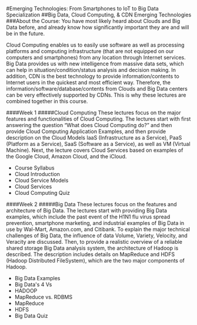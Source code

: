#Emerging Technologies: From Smartphones to IoT to Big Data Specialization
##Big Data, Cloud Computing, & CDN Emerging Technologies
###About the Course:
You have most likely heard about Clouds and Big Data before, and already know how significantly important they are and will be in the future.

Cloud Computing enables us to easily use software as well as processing platforms and computing infrastructure (that are not equipped on our computers and smartphones) from any location through Internet services. Big Data provides us with new intelligence from massive data sets, which can help in situation/condition/status analysis and decision making. In addition, CDN is the best technology to provide information/contents to Internet users in the quickest and most efficient way. Therefore, the information/software/database/contents from Clouds and Big Data centers can be very effectively supported by CDNs. This is why these lectures are combined together in this course.

####Week 1 
#####Cloud Computing
These lectures focus on the major features and functionalities of Cloud Computing. The lectures start with first answering the question “What does Cloud Computing do?” and then provide Cloud Computing Application Examples, and then provide description on the Cloud Models IaaS (Infrastructure as a Service), PaaS (Platform as a Service), SaaS (Software as a Service), as well as VM (Virtual Machine). Next, the lecture covers Cloud Services based on examples of the Google Cloud, Amazon Cloud, and the iCloud.

- Course Syllabus
- Cloud Introduction
- Cloud Service Models
- Cloud Services
- Cloud Computing Quiz

####Week 2
#####Big Data
These lectures focus on the features and architecture of Big Data. The lectures start with providing Big Data examples, which include the past event of the H1N1 flu virus spread prevention, smartphone marketing, and industrial examples of Big Data in use by Wal-Mart, Amazon.com, and Citibank. To explain the major technical challenges of Big Data, the influence of data Volume, Variety, Velocity, and Veracity are discussed. Then, to provide a realistic overview of a reliable shared storage Big Data analysis system, the architecture of Hadoop is described. The description includes details on MapReduce and HDFS (Hadoop Distributed FileSystem), which are the two major components of Hadoop.

- Big Data Examples
- Big Data's 4 Vs
- HADOOP
- MapReduce vs. RDBMS
- MapReduce
- HDFS
- Big Data Quiz